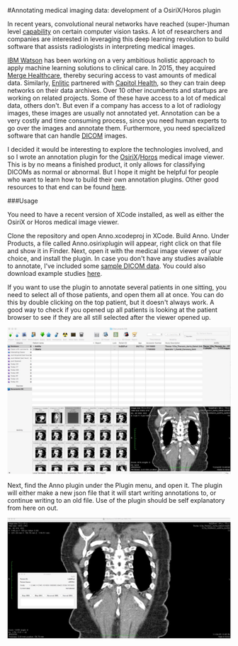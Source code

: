 #Annotating medical imaging data: development of a OsiriX/Horos plugin

In recent years, convolutional neural networks have reached (super-)human level [capability](https://arxiv.org/pdf/1502.01852.pdf) on certain computer vision tasks. A lot of researchers and companies are interested in leveraging this deep learning revolution to build software that assists radiologists in interpreting medical images.

[IBM Watson](https://www.technologyreview.com/s/600706/ibms-automated-radiologist-can-read-images-and-medical-records/) has been working on a very ambitious holistic approach to apply machine learning solutions to clinical care. In 2015, they acquired [Merge Healthcare](http://www.bloomberg.com/news/articles/2015-08-06/ibm-to-buy-merge-for-1-billion-for-medical-imaging-technology), thereby securing access to vast amounts of medical data. Similarly, [Enlitic](https://www.crunchbase.com/organization/enlitic#/entity) partnered with [Capitol Health](http://venturebeat.com/2015/10/27/deep-learning-startup-enlitic-raises-10m-from-radiology-company-capitol-health/), so they can train deep networks on their data archives. Over 10 other incumbents and startups are working on related projects. Some of these have access to a lot of medical data, others don't. But even if a company has access to a lot of radiology images, these images are usually not annotated yet. Annotation can be a very costly and time consuming process, since you need human experts to go over the images and annotate them. Furthermore, you need specialized software that can handle [DICOM](http://dicom.nema.org/standard.html) images. 

I decided it would be interesting to explore the technologies involved, and so I wrote an annotation plugin for the [OsiriX](https://github.com/pixmeo)/[Horos](https://github.com/horosproject) medical image viewer. This is by no means a finished product, it only allows for classifying DICOMs as normal or abnormal. But I hope it might be helpful for people who want to learn how to build their own annotation plugins. Other good resources to that end can be found [here](https://osirixpluginbasics.wordpress.com/).

###Usage

You need to have a recent version of XCode installed, as well as either the OsiriX or Horos medical image viewer.

Clone the repository and open Anno.xcodeproj in XCode. Build Anno. Under Products, a file called Anno.osirixplugin will appear, right click on that file and show it in Finder. Next, open it with the medical image viewer of your choice, and install the plugin. In case you don't have any studies available to annotate, I've included some [sample DICOM data](sample_data). You could also download example studies [here](http://www.osirix-viewer.com/datasets/).

If you want to use the plugin to annotate several patients in one sitting, you need to select all of those patients, and open them all at once. You can do this by double clicking on the top patient, but it doesn't always work. A good way to check if you opened up all patients is looking at the patient browser to see if they are all still selected after the viewer opened up.

![browserController](screengrabs/browserController.jpg "Both Artifix and Obelix must be selected")

Next, find the Anno plugin under the Plugin menu, and open it. The plugin will either make a new json file that it will start writing annotations to, or continue writing to an old file.
Use of the plugin should be self explanatory from here on out.

![viewerController](screengrabs/viewerController.jpg "Have fun annotating!")


